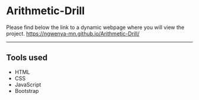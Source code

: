 # Arithmetic-Drill
Please find below the link to a dynamic webpage where you will view the project.
https://ngwenya-mn.github.io/Arithmetic-Drill/
<hr>
<h2>Tools used</h2>

* HTML
* CSS
* JavaScript
* Bootstrap
